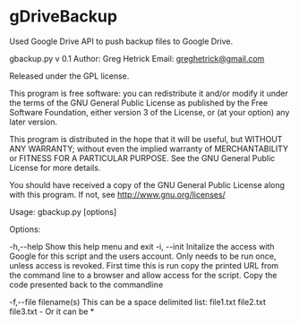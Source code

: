 gDriveBackup
=======

Used Google Drive API to push backup files to Google Drive.


gbackup.py v 0.1
Author: Greg Hetrick
Email: greghetrick@gmail.com

Released under the GPL license.

This program is free software: you can redistribute it and/or modify
it under the terms of the GNU General Public License as published by
the Free Software Foundation, either version 3 of the License, or
(at your option) any later version.

This program is distributed in the hope that it will be useful,
but WITHOUT ANY WARRANTY; without even the implied warranty of
MERCHANTABILITY or FITNESS FOR A PARTICULAR PURPOSE.  See the
GNU General Public License for more details.

You should have received a copy of the GNU General Public License
along with this program.  If not, see <http://www.gnu.org/licenses/>

Usage: gbackup.py [options]

Options:

-h,--help               Show this help menu and exit
-i, --init              Initalize the access with Google for this script and the users account.
                        Only needs to be run once, unless access is revoked.
                        First time this is run copy the printed URL from the command line to a browser and
                        allow access for the script. Copy the code presented back to the commandline

-f,--file filename(s)   This can be a space delimited list: file1.txt file2.txt file3.txt - Or it can be *

